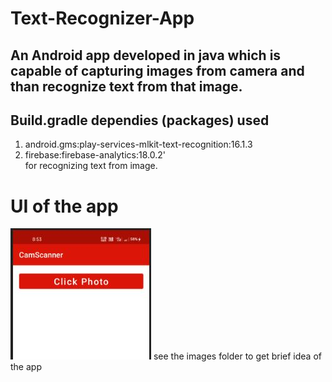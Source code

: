 # Text-Recognizer-App<br>
## An Android app developed in java which is capable of capturing images from camera and than recognize text from that image.<br>
## Build.gradle dependies (packages) used <br>
1) android.gms:play-services-mlkit-text-recognition:16.1.3 <br>
2) firebase:firebase-analytics:18.0.2' <br>
for recognizing text from image.<br>
# UI of the app
  ![alt text](https://github.com/3682himanshu/Text-Recognizer-App/blob/master/Images/1.jpg?raw=true)
  see the images folder to get brief idea of the app
